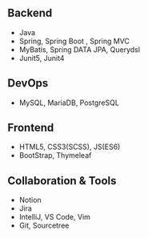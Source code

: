 
## Backend
- Java
- Spring, Spring Boot , Spring MVC
- MyBatis, Spring DATA JPA, Querydsl
- Junit5, Junit4

## DevOps
- MySQL, MariaDB, PostgreSQL

## Frontend
- HTML5, CSS3(SCSS), JS(ES6)
- BootStrap, Thymeleaf

## Collaboration & Tools
- Notion
- Jira
- IntelliJ, VS Code, Vim
- Git, Sourcetree
